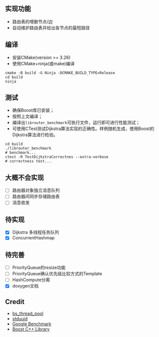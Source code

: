 ## 实现功能

- 路由表的增删节点/边
- 自动维护路由表并给出各节点的最短路径

## 编译

- 安装CMake(version >= 3.26)
- 使用CMake+ninja(或make)编译

```shell
cmake -B build -G Ninja -DCMAKE_BUILD_TYPE=Release
cd build
ninja
```

## 测试

- 确保Boost库已安装；
- 按照上文编译；
- 编译出`librouter_benchmark`可执行文件，运行即可进行性能测试；
- 可使用CTest测试Dijkstra算法实现的正确性。样例随机生成，使用Boost的Dijkstra算法进行检验。

```shell
cd build
./librouter_benchmark
# benchmark...
ctest -R TestDijkstraCorrectnes --extra-verbose
# correctness test...
```

## 大概不会实现

- [ ] 路由器对象独立消息队列
- [ ] 路由器间同步存储路由表
- [ ] 消息收发

## 待实现

- [x] Dijkstra 多线程任务队列
- [x] ConcurrentHashmap

## 待完善

- [ ] PriorityQueue的resize功能
- [ ] PriorityQueue确认优先级比较方式的Template
- [ ] HashCompute分离
- [x] doxygen文档

## Credit

- [bs_thread_pool](https://github.com/bshoshany/thread-pool)
- [stduuid](https://github.com/mariusbancila/stduuid)
- [Google Benchmark](https://github.com/google/benchmark)
- [Boost C++ Library](https://www.boost.org/)